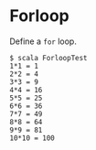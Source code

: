 Forloop
=======

Define a `for` loop.

    $ scala ForloopTest
    1*1 = 1
    2*2 = 4
    3*3 = 9
    4*4 = 16
    5*5 = 25
    6*6 = 36
    7*7 = 49
    8*8 = 64
    9*9 = 81
    10*10 = 100




